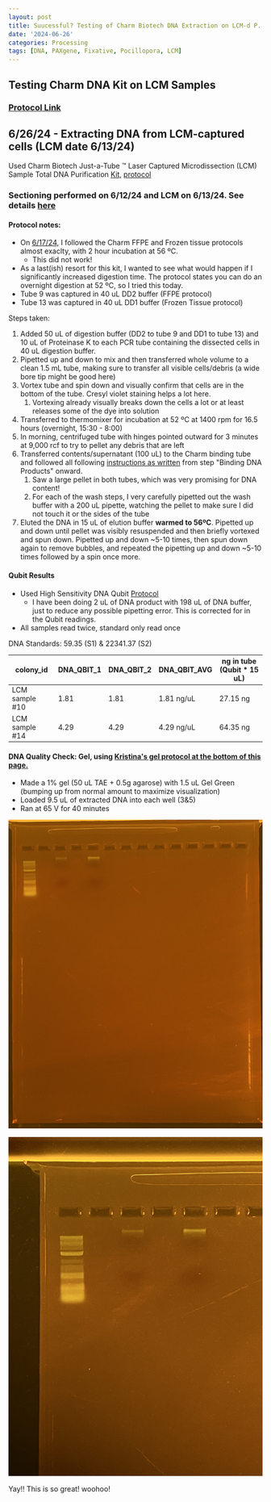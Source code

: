 ```yaml
---
layout: post
title: Suucessful? Testing of Charm Biotech DNA Extraction on LCM-d P. acuta 
date: '2024-06-26'
categories: Processing
tags: [DNA, PAXgene, Fixative, Pocillopora, LCM]
---
```


## Testing Charm DNA Kit on LCM Samples

### [Protocol Link](https://zdellaert.github.io/ZD_Putnam_Lab_Notebook/Charm-LCM-DNA-Kit-Protocol/)

## 6/26/24 - Extracting DNA from LCM-captured cells (LCM date 6/13/24)

Used Charm Biotech Just-a-Tube ™ Laser Captured Microdissection (LCM) Sample Total DNA Purification [Kit](https://www.charmbiotech.com/lcm-rna.htm), [protocol](https://github.com/zdellaert/ZD_Putnam_Lab_Notebook/blob/master/protocols/Charm_Biotech_LCM_DNA_Kit.pdf)

### Sectioning performed on 6/12/24 and LCM on 6/13/24. See details [here](https://zdellaert.github.io/ZD_Putnam_Lab_Notebook/LCM-Test-2/) 

#### Protocol notes:

- On [6/17/24](https://zdellaert.github.io/ZD_Putnam_Lab_Notebook/LCM-20240613-DNA-Extractions-Charm/), I followed the Charm FFPE and Frozen tissue protocols almost exaclty, with 2 hour incubation at 56 ºC.
    - This did not work!
- As a last(ish) resort for this kit, I wanted to see what would happen if I significantly increased digestion time. The protocol states you can do an overnight digestion at 52 ºC, so I tried this today.
- Tube 9 was captured in 40 uL DD2 buffer (FFPE protocol)
- Tube 13 was captured in 40 uL DD1 buffer (Frozen Tissue protocol)

Steps taken:

1. Added 50 uL of digestion buffer (DD2 to tube 9 and DD1 to tube 13) and 10 uL of Proteinase K to each PCR tube containing the dissected cells in 40 uL digestion buffer. 
2. Pipetted up and down to mix and then transferred whole volume to a clean 1.5 mL tube, making sure to transfer all visible cells/debris (a wide bore tip might be good here)
3. Vortex tube and spin down and visually confirm that cells are in the bottom of the tube. Cresyl violet staining helps a lot here.
   1. Vortexing already visually breaks down the cells a lot or at least releases some of the dye into solution
4. Transferred to thermomixer for incubation at 52 ºC at 1400 rpm for 16.5 hours (overnight, 15:30 - 8:00)
5. In morning, centrifuged tube with hinges pointed outward for 3 minutes at 9,000 rcf to try to pellet any debris that are left
6. Transferred contents/supernatant (100 uL) to the Charm binding tube and followed all following [instructions as written](https://github.com/zdellaert/ZD_Putnam_Lab_Notebook/blob/master/protocols/Charm_Biotech_LCM_DNA_Kit.pdf) from step "Binding DNA Products" onward.
   1. Saw a large pellet in both tubes, which was very promising for DNA content!
   2. For each of the wash steps, I very carefully pipetted out the wash buffer with a 200 uL pipette, watching the pellet to make sure I did not touch it or the sides of the tube
7. Eluted the DNA in 15 uL of elution buffer **warmed to 56ºC**. Pipetted up and down until pellet was visibly resuspended and then briefly vortexed and spun down. Pipetted up and down ~5-10 times, then spun down again to remove bubbles, and repeated the pipetting up and down ~5-10 times followed by a spin once more.
  
#### Qubit Results

- Used High Sensitivity DNA Qubit [Protocol](https://zdellaert.github.io/ZD_Putnam_Lab_Notebook/Qubit-Protocol/)
  - I have been doing 2 uL of DNA product with 198 uL of DNA buffer, just to reduce any possible pipetting error. This is corrected for in the Qubit readings.
- All samples read twice, standard only read once

 DNA Standards: 59.35 (S1) & 22341.37 (S2)

| colony_id | DNA_QBIT_1 | DNA_QBIT_2 | DNA_QBIT_AVG | ng in tube (Qubit * 15 uL) | 
|-----------|------------|------------|--------------|--------------|
| LCM sample #10  |  1.81 |  1.81   |  1.81 ng/uL | 27.15 ng |
| LCM sample #14  |  4.29 |  4.29   |  4.29 ng/uL | 64.35 ng |

#### DNA Quality Check: Gel, using [Kristina's gel protocol at the bottom of this page.](https://zdellaert.github.io/ZD_Putnam_Lab_Notebook/Protocols_Zymo_Quick_DNA_RNA_Miniprep_Plus/)

- Made a 1% gel (50 uL TAE + 0.5g agarose) with 1.5 uL Gel Green (bumping up from normal amount to maximize visualization)
- Loaded 9.5 uL of extracted DNA into each well (3&5)
- Ran at 65 V for 40 minutes

![2024-06-26-gel.JPG](https://github.com/zdellaert/ZD_Putnam_Lab_Notebook/blob/master/images/gels/2024-06-26-gel.JPG?raw=true)

![2024-06-26-gel-zoom.JPG](https://github.com/zdellaert/ZD_Putnam_Lab_Notebook/blob/master/images/gels/2024-06-26-gel-zoom.JPG?raw=true)

Yay!! This is so great! woohoo!